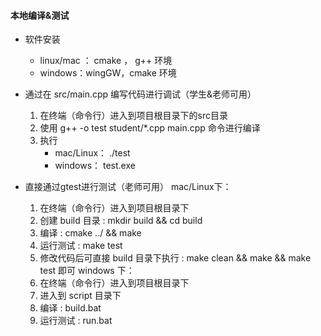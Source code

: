 #### 本地编译&测试

- 软件安装
    - linux/mac ： cmake ， g++ 环境
    - windows：wingGW，cmake 环境

- 通过在 src/main.cpp 编写代码进行调试（学生&老师可用）
    1. 在终端（命令行）进入到项目根目录下的src目录
    2. 使用 g++ -o test student/*.cpp main.cpp 命令进行编译
    3. 执行
        - mac/Linux： ./test
        - windows： test.exe

- 直接通过gtest进行测试（老师可用）
  mac/Linux下：
    1. 在终端（命令行）进入到项目根目录下
    2. 创建 build 目录 : mkdir build && cd build
    3. 编译 : cmake ../ && make
    4. 运行测试 : make test
    5. 修改代码后可直接 build 目录下执行 : make clean && make && make test 即可
  windows 下：
    1. 在终端（命令行）进入到项目根目录下
    2. 进入到  script 目录下
    3. 编译 : build.bat
    4. 运行测试 : run.bat
    